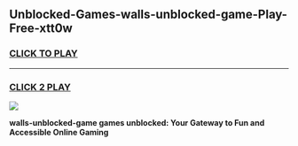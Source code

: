 
## Unblocked-Games-walls-unblocked-game-Play-Free-xtt0w
<h3>
<a href="https://premium76.site?title=walls-unblocked-game&ref=24M">CLICK TO PLAY</a></h3>
<hr>

<h3>
<a href="https://premium76.site?title=walls-unblocked-game&ref=24M">CLICK 2 PLAY</a>
  
</h3>

<a href="https://premium76.site?title=walls-unblocked-game&ref=24M"><img src="https://clearcache.store/games.png"></a>


**walls-unblocked-game games unblocked: Your Gateway to Fun and Accessible Online Gaming**
